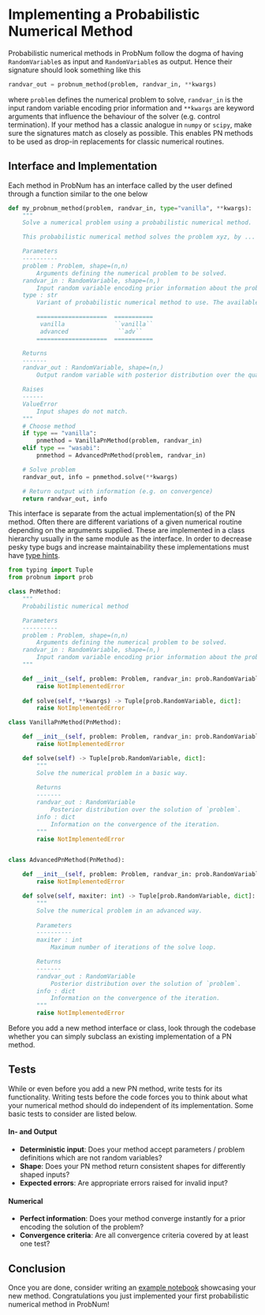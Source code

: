 # Implementing a Probabilistic Numerical Method

Probabilistic numerical methods in ProbNum follow the dogma of having `RandomVariable`s as input and `RandomVariable`s 
as output. Hence their signature should look something like this
```python
randvar_out = probnum_method(problem, randvar_in, **kwargs)
```
where `problem` defines the numerical problem to solve, `randvar_in` is the input random variable encoding prior 
information and `**kwargs` are keyword arguments that influence the behaviour 
of the solver (e.g. control termination). If your method has a classic analogue in `numpy` or `scipy`, make sure the 
signatures match as closely as possible. This enables PN methods to be used as drop-in replacements for classic 
numerical routines.

## Interface and Implementation
Each method in ProbNum has an interface called by the user defined through a function similar to the one below

```python
def my_probnum_method(problem, randvar_in, type="vanilla", **kwargs):
    """
    Solve a numerical problem using a probabilistic numerical method.

    This probabilistic numerical method solves the problem xyz, by ...

    Parameters
    ----------
    problem : Problem, shape=(n,n)
        Arguments defining the numerical problem to be solved.
    randvar_in : RandomVariable, shape=(n,)
        Input random variable encoding prior information about the problem.
    type : str
        Variant of probabilistic numerical method to use. The available options are

        ====================  ===========
         vanilla              ``vanilla``
         advanced              ``adv``
        ====================  ===========

    Returns
    -------
    randvar_out : RandomVariable, shape=(n,)
        Output random variable with posterior distribution over the quantity to be estimated.

    Raises
    ------
    ValueError
        Input shapes do not match.
    """
    # Choose method
    if type == "vanilla":
        pnmethod = VanillaPnMethod(problem, randvar_in)
    elif type == "wasabi":
        pnmethod = AdvancedPnMethod(problem, randvar_in)

    # Solve problem
    randvar_out, info = pnmethod.solve(**kwargs)

    # Return output with information (e.g. on convergence)
    return randvar_out, info
```
This interface is separate from the actual implementation(s) of the PN method. Often there are different variations of a
given numerical routine depending on the arguments supplied. These are implemented in a class hierarchy usually in the same module
as the interface. In order to decrease pesky type bugs and increase maintainability these implementations must have [type
hints](https://docs.python.org/3/library/typing.html).

```python
from typing import Tuple
from probnum import prob

class PnMethod:
    """
    Probabilistic numerical method

    Parameters
    ----------
    problem : Problem, shape=(n,n)
        Arguments defining the numerical problem to be solved.
    randvar_in : RandomVariable, shape=(n,)
        Input random variable encoding prior information about the problem.
    """

    def __init__(self, problem: Problem, randvar_in: prob.RandomVariable):
        raise NotImplementedError
    
    def solve(self, **kwargs) -> Tuple[prob.RandomVariable, dict]:
        raise NotImplementedError

class VanillaPnMethod(PnMethod):

    def __init__(self, problem: Problem, randvar_in: prob.RandomVariable):
        raise NotImplementedError

    def solve(self) -> Tuple[prob.RandomVariable, dict]:
        """
        Solve the numerical problem in a basic way.
        
        Returns
        -------
        randvar_out : RandomVariable
            Posterior distribution over the solution of `problem`.
        info : dict
            Information on the convergence of the iteration.
        """
        raise NotImplementedError


class AdvancedPnMethod(PnMethod):

    def __init__(self, problem: Problem, randvar_in: prob.RandomVariable):
        raise NotImplementedError

    def solve(self, maxiter: int) -> Tuple[prob.RandomVariable, dict]:
        """
        Solve the numerical problem in an advanced way.
        
        Parameters
        ----------
        maxiter : int
            Maximum number of iterations of the solve loop.

        Returns
        -------
        randvar_out : RandomVariable
            Posterior distribution over the solution of `problem`.
        info : dict
            Information on the convergence of the iteration.
        """
        raise NotImplementedError
```
Before you add a new method interface or class, look through the codebase whether you can simply subclass an existing 
implementation of a PN method.

## Tests

While or even before you add a new PN method, write tests for its functionality. Writing tests before the 
code forces you to think about what your numerical method should do independent of its implementation. Some basic tests to consider are listed 
below.

#### In- and Output
- **Deterministic input**: Does your method accept parameters / problem definitions which are not random variables?
- **Shape**: Does your PN method return consistent shapes for differently shaped inputs?
- **Expected errors**: Are appropriate errors raised for invalid input?

#### Numerical
- **Perfect information**: Does your method converge instantly for a prior encoding the solution of the problem?
- **Convergence criteria**: Are all convergence criteria covered by at least one test?

## Conclusion
Once you are done, consider writing an [example notebook](https://probabilistic-numerics.github.io/probnum/development/example_notebook.html) showcasing your new 
method. Congratulations you just implemented your first probabilistic numerical method in ProbNum!